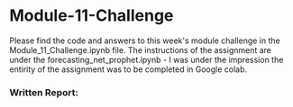 # Module-11-Challenge

Please find the code and answers to this week's module challenge in the Module_11_Challenge.ipynb file. The instructions of the assignment are under the forecasting_net_prophet.ipynb - I was under the impression the entirity of the assignment was to be completed in Google colab.

### Written Report:


